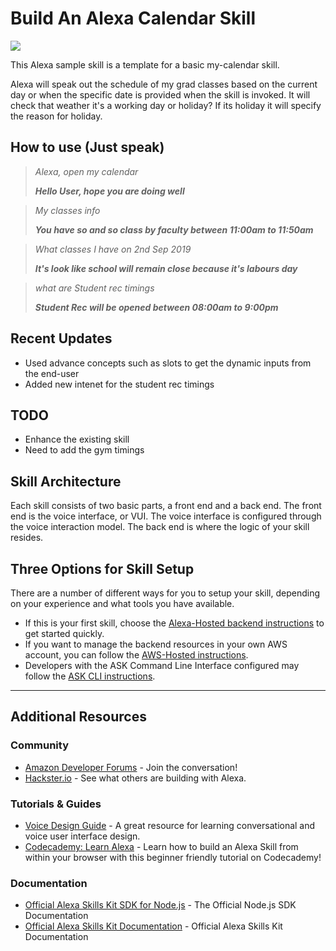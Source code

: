 # Build An Alexa Calendar Skill
<img src="https://m.media-amazon.com/images/G/01/mobile-apps/dex/alexa/alexa-skills-kit/tutorials/quiz-game/header._TTH_.png" />

This Alexa sample skill is a template for a basic my-calendar skill.

Alexa will speak out the schedule of my grad classes based on the current day or when the specific date is provided when the skill is invoked. It will check that weather it's
a working day or holiday? If its holiday it will specify the reason for holiday.

## How to use (Just speak)

> _Alexa, open my calendar_
>
> ___Hello User, hope you are doing well___

> _My classes info_
>
> ___You have so and so class by faculty between 11:00am to 11:50am___

> _What classes I have on 2nd Sep 2019_
>
> ___It's look like school will remain close because it's labours day___

> _what are Student rec timings_
>
> ___Student Rec will be opened between 08:00am to 9:00pm___

## Recent Updates

* Used advance concepts such as slots to get the dynamic inputs from the end-user
* Added new intenet for the student rec timings

## TODO

* Enhance the existing skill
* Need to add the gym timings

## Skill Architecture
Each skill consists of two basic parts, a front end and a back end.
The front end is the voice interface, or VUI.
The voice interface is configured through the voice interaction model.
The back end is where the logic of your skill resides.

## Three Options for Skill Setup
There are a number of different ways for you to setup your skill, depending on your experience and what tools you have available.

 * If this is your first skill, choose the [Alexa-Hosted backend instructions](./instructions/setup-vui-alexa-hosted.md) to get started quickly.
 * If you want to manage the backend resources in your own AWS account, you can follow the [AWS-Hosted instructions](./instructions/setup-vui-aws-hosted.md).
 * Developers with the ASK Command Line Interface configured may follow the [ASK CLI instructions](./instructions/cli.md).

---

## Additional Resources

### Community
* [Amazon Developer Forums](https://forums.developer.amazon.com/spaces/165/index.html) - Join the conversation!
* [Hackster.io](https://www.hackster.io/amazon-alexa) - See what others are building with Alexa.

### Tutorials & Guides
* [Voice Design Guide](https://developer.amazon.com/designing-for-voice/) - A great resource for learning conversational and voice user interface design.
* [Codecademy: Learn Alexa](https://www.codecademy.com/learn/learn-alexa) - Learn how to build an Alexa Skill from within your browser with this beginner friendly tutorial on Codecademy!

### Documentation
* [Official Alexa Skills Kit SDK for Node.js](http://alexa.design/node-sdk-docs) - The Official Node.js SDK Documentation
* [Official Alexa Skills Kit Documentation](https://developer.amazon.com/docs/ask-overviews/build-skills-with-the-alexa-skills-kit.html) - Official Alexa Skills Kit Documentation
